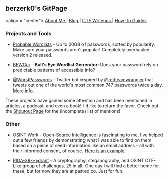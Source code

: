 ## berzerk0's GitPage

<align = "center">
[ About Me ](about/about-index.html)\|
[Blog ](https://github.com/berzerk0/GitPage/wiki/Post-Listing)\| [ CTF Writeups ](CTF-Writeups/CTF-index.html) \|
[ How-To Guides ](How-To-Guides/HowTo-index.html)
</align>

### Projects and Tools
* [Probable Wordlists](https://github.com/berzerk0/Probable-Wordlists) - Up to 20GB of passwords, sorted by popularity. Make sure your passwords aren't popular! Completely overhauled version 2 released.

* [BEWGor](https://github.com/berzerk0/BEWGor) - __Bull's Eye Wordlist Generator:__ Does your password rely on predictable patterns of accessible info?

* [@WorstPasswords](https://twitter.com/WorstPasswords) - Twitter bot inspired by [@redteamwrangler](https://twitter.com/redteamwrangler) that tweets out one of the world's most common 747 passwords twice a day. [More info](https://github.com/berzerk0/GitPage/wiki/%40WorstPasswords-Twitter-Bot).


These projects have gained some attention and has been mentioned in articles, a podcast, and even a book! I'd like to return the favor.
Check out the [Shoutout Page](shoutouts.html) for the (incomplete) list of mentions!


### Other

* OSINT Work - Open-Source Intelligence is fascinating to me. I've helped out a few friends by demonstrating what I was able to find on them based on a piece of seed information like an email address - all with their informed consent, of course. [Here is an example](images/osint.png).


* [RIGA-38-Hydrant](http://pasted.co/96db820a) - A cryptography, steganography, and OSINT CTF-Like group of challenges. 25 in all.  One day I will find a better home for these, but for now they are at pasted.co. Just for fun.
